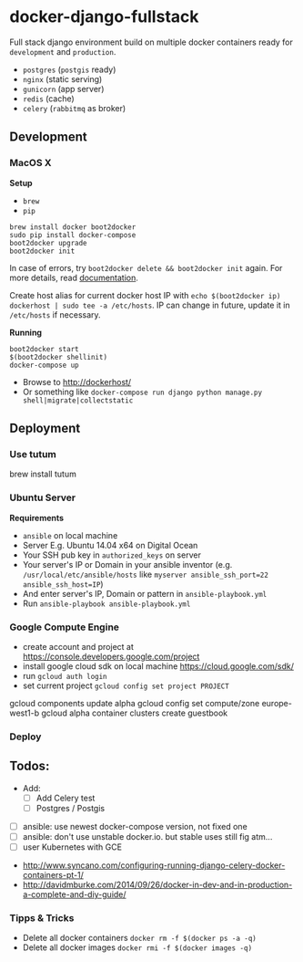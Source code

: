 # docker-django-fullstack

Full stack django environment build on multiple docker containers ready for `development` and `production`.

- `postgres` (`postgis` ready)
- `nginx` (static serving)
- `gunicorn` (app server)
- `redis` (cache)
- `celery` (`rabbitmq` as broker)

## Development

### MacOS X

**Setup**

- `brew`
- `pip`

```
brew install docker boot2docker
sudo pip install docker-compose
boot2docker upgrade
boot2docker init
```

In case of errors, try `boot2docker delete && boot2docker init` again.
For more details, read [documentation](https://docs.docker.com/installation/mac/).

Create host alias for current docker host IP with `echo $(boot2docker ip) dockerhost | sudo tee -a /etc/hosts`.
IP can change in future, update it in `/etc/hosts` if necessary.

**Running**

```
boot2docker start
$(boot2docker shellinit)
docker-compose up
```

- Browse to [http://dockerhost/](http://dockerhost/)
- Or something like `docker-compose run django python manage.py shell|migrate|collectstatic`

## Deployment

### Use tutum
brew install tutum

### Ubuntu Server

**Requirements**

- `ansible` on local machine
- Server E.g. Ubuntu 14.04 x64 on Digital Ocean
- Your SSH pub key in `authorized_keys` on server
- Your server's IP or Domain in your ansible inventor (e.g. `/usr/local/etc/ansible/hosts` like `myserver ansible_ssh_port=22 ansible_ssh_host=IP`)
- And enter server's IP, Domain or pattern in `ansible-playbook.yml`
- Run `ansible-playbook ansible-playbook.yml`

### Google Compute Engine

- create account and project at https://console.developers.google.com/project
- install google cloud sdk on local machine https://cloud.google.com/sdk/
- run `gcloud auth login`
- set current project `gcloud config set project PROJECT`

gcloud components update alpha
gcloud config set compute/zone europe-west1-b
gcloud alpha container clusters create guestbook




### Deploy

## Todos:

- Add:
    - [ ] Add Celery test
    - [ ] Postgres / Postgis
- [ ] ansible: use newest docker-compose version, not fixed one
- [ ] ansible: don't use unstable docker.io. but stable uses still fig atm...
- [ ] user Kubernetes with GCE

- http://www.syncano.com/configuring-running-django-celery-docker-containers-pt-1/
- http://davidmburke.com/2014/09/26/docker-in-dev-and-in-production-a-complete-and-diy-guide/


### Tipps & Tricks

- Delete all docker containers `docker rm -f $(docker ps -a -q)`
- Delete all docker images `docker rmi -f $(docker images -q)`

